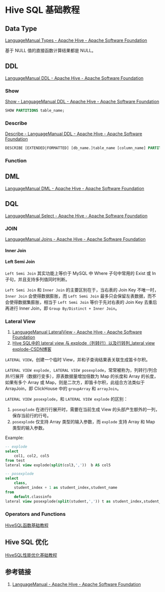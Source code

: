 # Hive SQL 基础教程

## Data Type

[LanguageManual Types - Apache Hive - Apache Software Foundation](https://cwiki.apache.org/confluence/display/Hive/LanguageManual+Types)

基于 NULL 值的直接函数计算结果都是 NULL。

## DDL

[LanguageManual DDL - Apache Hive - Apache Software Foundation](https://cwiki.apache.org/confluence/display/Hive/LanguageManual+DDL)

### Show

[Show - LanguageManual DDL - Apache Hive - Apache Software Foundation](https://cwiki.apache.org/confluence/display/Hive/LanguageManual+DDL#LanguageManualDDL-Show)

```sql
SHOW PARTITIONS table_name;
```

### Describe

[Describe - LanguageManual DDL - Apache Hive - Apache Software Foundation](https://cwiki.apache.org/confluence/display/Hive/LanguageManual+DDL#LanguageManualDDL-Describe)

```sql
DESCRIBE [EXTENDED|FORMATTED] [db_name.]table_name [column_name] PARTITION partition_spec;
```

### Function

## DML

[LanguageManual DML - Apache Hive - Apache Software Foundation](https://cwiki.apache.org/confluence/display/Hive/LanguageManual+DML)

## DQL

[LanguageManual Select - Apache Hive - Apache Software Foundation](https://cwiki.apache.org/confluence/display/Hive/LanguageManual+Select)

### JOIN

[LanguageManual Joins - Apache Hive - Apache Software Foundation](https://cwiki.apache.org/confluence/display/Hive/LanguageManual+Joins)

#### Inner Join

#### Left Semi Join

`Left Semi Join` 其实功能上等价于 MySQL 中 Where 子句中常用的 Exist 或 In 子句，并且支持多列值同时判断。

`Left Semi Join` 和 `Inner Join` 的主要区别在于，当右表的 Join Key 不唯一时，`Inner Join` 会使得数据膨胀，而 `Left Semi Join` 最多只会保留左表数据，而不会使得数据集膨胀，相当于 `Left Semi Join` 等价于先对右表的 Join Key 去重后再进行 Inner Join，即 `Group By/Distinct + Inner Join`。

### Lateral View

1. [LanguageManual LateralView - Apache Hive - Apache Software Foundation](https://cwiki.apache.org/confluence/display/Hive/LanguageManual+LateralView)
2. [Hive SQL中的 lateral view 与 explode（列转行）以及行转列\_lateral view explode-CSDN博客](https://blog.csdn.net/qq_42374697/article/details/115273726)

`LATERAL VIEW`，创建一个临时 View，并和子查询结果表关联生成笛卡尔积。

`LATERAL VIEW explode, LATERAL VIEW posexplode`，常常被称为，列转行/列合并/行展开（数据行变多），原表数据量增加倍数为 Map 的长度和 Array 的长度，如果有多个 Array 或 Map，则是二次方，即笛卡尔积，此组合方法类似于 ArrayJoin，即 ClickHouse 中的 `groupArray` 和 `arrayJoin`。

`LATERAL VIEW posexplode`，和 `LATERAL VIEW explode` 的区别：
1. `posexplode` 在进行行展开时，需要在当前生成 View 的头部产生额外的一列，保存当前行的行号。
2. `posexplode` 仅支持 Array 类型的输入参数，而 `explode` 支持 Array 和 Map 类型的输入参数。

Example:
```sql
-- explode
select
	col1, col2, col5
from test
lateral view explode(split(col3,','))  b AS col5

-- posexplode
select
    class,
    student_index + 1 as student_index,student_name
from
    default.classinfo
lateral view posexplode(split(student,',')) t as student_index,student_name;
```

### Operators and Functions

[HiveSQL函数基础教程](work/component/Big-Data/Apache-Hive/development/HiveSQL函数基础教程.md)

## Hive SQL 优化

[HiveSQL性能优化基础教程](work/component/Big-Data/Apache-Hive/development/HiveSQL性能优化基础教程.md)

## 参考链接

1. [LanguageManual - Apache Hive - Apache Software Foundation](https://cwiki.apache.org/confluence/display/Hive/LanguageManual)